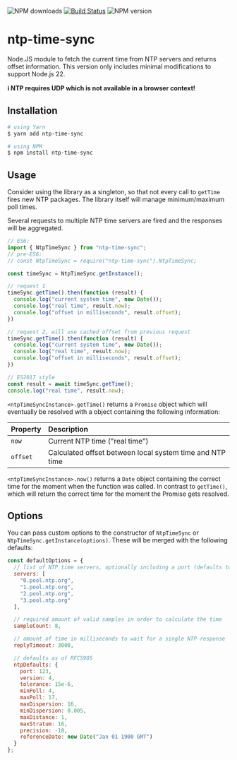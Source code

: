 ![NPM downloads](https://img.shields.io/npm/dt/ntp-time-sync.svg)
[![Build Status](https://github.com/buffcode/ntp-time-sync/actions/workflows/nodejs.yml/badge.svg)](https://github.com/buffcode/ntp-time-sync/actions)
![NPM version](https://img.shields.io/npm/v/ntp-time-sync)

# ntp-time-sync
Node.JS module to fetch the current time from NTP servers and returns offset information.
This version only includes minimal modifications to support Node.js 22.

**:information_source: NTP requires UDP which is not available in a browser context!**

## Installation
```bash
# using Yarn
$ yarn add ntp-time-sync

# using NPM
$ npm install ntp-time-sync
```

## Usage
Consider using the library as a singleton, so that not every call to `getTime` fires new NTP packages.
The library itself will manage minimum/maximum poll times.

Several requests to multiple NTP time servers are fired and the responses will be aggregated.

```js
// ES6:
import { NtpTimeSync } from "ntp-time-sync";
// pre-ES6:
// const NtpTimeSync = require("ntp-time-sync").NtpTimeSync;

const timeSync = NtpTimeSync.getInstance();

// request 1
timeSync.getTime().then(function (result) {
  console.log("current system time", new Date());
  console.log("real time", result.now);
  console.log("offset in milliseconds", result.offset);
})

// request 2, will use cached offset from previous request
timeSync.getTime().then(function (result) {
  console.log("current system time", new Date());
  console.log("real time", result.now);
  console.log("offset in milliseconds", result.offset);
})

// ES2017 style
const result = await timeSync.getTime();
console.log("real time", result.now);
```

`<ntpTimeSyncInstance>.getTime()` returns a `Promise` object which will eventually be resolved with a object containing the following information:

| Property | Description                                              |
| :------- | :------------------------------------------------------- |
| `now`    | Current NTP time ("real time")                           |
| `offset` | Calculated offset between local system time and NTP time |
 
`<ntpTimeSyncInstance>.now()` returns a `Date` object containing the correct time for the moment when the function was called.
In contrast to `getTime()`, which will return the correct time for the moment the Promise gets resolved. 

## Options
You can pass custom options to the constructor of `NtpTimeSync` or `NtpTimeSync.getInstance(options)`.
These will be merged with the following defaults:

```js
const defaultOptions = {
  // list of NTP time servers, optionally including a port (defaults to 123)
  servers: [
    "0.pool.ntp.org",
    "1.pool.ntp.org",
    "2.pool.ntp.org",
    "3.pool.ntp.org"
  ],

  // required amount of valid samples in order to calculate the time
  sampleCount: 8,

  // amount of time in milliseconds to wait for a single NTP response
  replyTimeout: 3000,

  // defaults as of RFC5905
  ntpDefaults: {
    port: 123,
    version: 4,
    tolerance: 15e-6,
    minPoll: 4,
    maxPoll: 17,
    maxDispersion: 16,
    minDispersion: 0.005,
    maxDistance: 1,
    maxStratum: 16,
    precision: -18,
    referenceDate: new Date("Jan 01 1900 GMT")
  }
};
```
